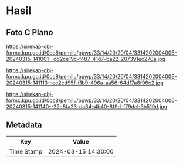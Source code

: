# Hasil

## Foto C Plano

https://sirekap-obj-formc.kpu.go.id/0cc8/pemilu/ppwp/33/14/20/20/04/3314202004006-20240315-141001--dd2ce19c-f487-41d7-ba22-207391ec270a.jpg

https://sirekap-obj-formc.kpu.go.id/0cc8/pemilu/ppwp/33/14/20/20/04/3314202004006-20240315-141113--ee2cd95f-f1b9-496a-aa56-64df7a8f96c2.jpg

https://sirekap-obj-formc.kpu.go.id/0cc8/pemilu/ppwp/33/14/20/20/04/3314202004006-20240315-141140--22e8fa23-da34-4b40-8f9d-f79deb3b519d.jpg


## Metadata

| Key        | Value               |
| ---------- | ------------------- |
| Time Stamp | 2024-03-15 14:30:00 |



